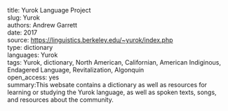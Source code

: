 title: Yurok Language Project  
slug: Yurok  
authors: Andrew Garrett  
date: 2017  
source: https://linguistics.berkeley.edu/~yurok/index.php  
type: dictionary  
languages: Yurok  
tags: Yurok, dictionary, North American, Californian, American Indiginous, Endagered Language, Revitalization, Algonquin  
open_access: yes  
summary:This websate contains a dictionary as well as resources for learning or studying the Yurok language, as well as spoken texts, songs, and resources about the community.

